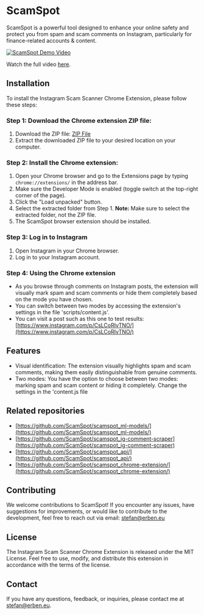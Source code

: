 # ScamSpot

ScamSpot is a powerful tool designed to enhance your online safety and protect you from spam and scam comments on Instagram, particularly for  finance-related accounts & content.

[![ScamSpot Demo Video](https://scamspot.github.io/scamspot-youtube-preview.gif)](https://youtu.be/dGyNZek-Bgg)

Watch the full video [here](https://youtu.be/dGyNZek-Bgg).

## Installation

To install the Instagram Scam Scanner Chrome Extension, please follow these steps:

### Step 1: Download the Chrome extension ZIP file:

1. Download the ZIP file: [ZIP File](https://github.com/ScamSpot/scamspot_chrome-extension/blob/main/spamspot_chrome-extension_v1.3.zip)
2. Extract the downloaded ZIP file to your desired location on your computer.

### Step 2: Install the Chrome extension:

1. Open your Chrome browser and go to the Extensions page by typing `chrome://extensions/` in the address bar.
2. Make sure the Developer Mode is enabled (toggle switch at the top-right corner of the page).
3. Click the "Load unpacked" button.
4. Select the extracted folder from Step 1.
   **Note:** Make sure to select the extracted folder, not the ZIP file.
5. The ScamSpot browser extension should be installed.

### Step 3: Log in to Instagram

1. Open Instagram in your Chrome browser.
2. Log in to your Instagram account.

### Step 4: Using the Chrome extension

- As you browse through comments on Instagram posts, the extension will visually mark spam and scam comments or hide them completely based on the mode you have chosen.
- You can switch between two modes by accessing the extension's settings in the file 'scripts/content.js'.
- You can visit a post such as this one to test results: [https://www.instagram.com/p/CsLCoRIvTNO/](https://www.instagram.com/p/CsLCoRIvTNO/)


## Features
- Visual identification: The extension visually highlights spam and scam comments, making them easily distinguishable from genuine comments.
- Two modes: You have the option to choose between two modes: marking spam and scam content or hiding it completely. Change the settings in the 'content.js file

## Related repositories
- [https://github.com/ScamSpot/scamspot_ml-models/](https://github.com/ScamSpot/scamspot_ml-models/)
- [https://github.com/ScamSpot/scamspot_ig-comment-scraper](https://github.com/ScamSpot/scamspot_ig-comment-scraper)
- [https://github.com/ScamSpot/scamspot_api/](https://github.com/ScamSpot/scamspot_api/)
- [https://github.com/ScamSpot/scamspot_chrome-extension/](https://github.com/ScamSpot/scamspot_chrome-extension/)

## Contributing

We welcome contributions to ScamSpot! If you encounter any issues, have suggestions for improvements, or would like to contribute to the development, feel free to reach out via email: [stefan@erben.eu](stefan@erben.eu)

## License

The Instagram Scam Scanner Chrome Extension is released under the MIT License. Feel free to use, modify, and distribute this extension in accordance with the terms of the license.

## Contact
If you have any questions, feedback, or inquiries, please contact me at [stefan@erben.eu](stefan@erben.eu).
